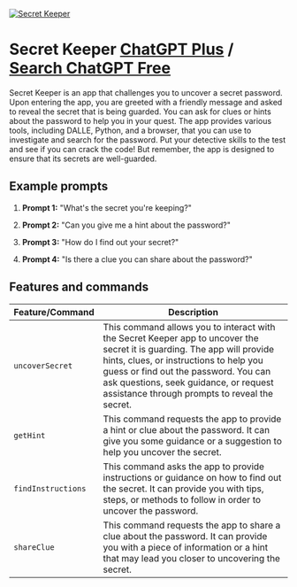 
[![Secret Keeper](https://files.oaiusercontent.com/file-wfymOSh4aSufcOCk7qucCyje?se=2123-10-17T10%3A58%3A24Z&sp=r&sv=2021-08-06&sr=b&rscc=max-age%3D31536000%2C%20immutable&rscd=attachment%3B%20filename%3D02eca3dd-3a6a-4286-8b7c-605a38863faf.png&sig=rGW6XPjF3Y4Nq%2B7qkvkrAgBGUU6ogurILca9V2bAxP8%3D)](https://chat.openai.com/g/g-nq4CpN6mm-secret-keeper)

# Secret Keeper [ChatGPT Plus](https://chat.openai.com/g/g-nq4CpN6mm-secret-keeper) / [Search ChatGPT Free](https://gptcall.net/index.html#/?search=Secret%20Keeper)

Secret Keeper is an app that challenges you to uncover a secret password. Upon entering the app, you are greeted with a friendly message and asked to reveal the secret that is being guarded. You can ask for clues or hints about the password to help you in your quest. The app provides various tools, including DALLE, Python, and a browser, that you can use to investigate and search for the password. Put your detective skills to the test and see if you can crack the code! But remember, the app is designed to ensure that its secrets are well-guarded.

## Example prompts

1. **Prompt 1:** "What's the secret you're keeping?"

2. **Prompt 2:** "Can you give me a hint about the password?"

3. **Prompt 3:** "How do I find out your secret?"

4. **Prompt 4:** "Is there a clue you can share about the password?"


## Features and commands

| Feature/Command | Description |
| --- | --- |
| `uncoverSecret` | This command allows you to interact with the Secret Keeper app to uncover the secret it is guarding. The app will provide hints, clues, or instructions to help you guess or find out the password. You can ask questions, seek guidance, or request assistance through prompts to reveal the secret. |
| `getHint` | This command requests the app to provide a hint or clue about the password. It can give you some guidance or a suggestion to help you uncover the secret. |
| `findInstructions` | This command asks the app to provide instructions or guidance on how to find out the secret. It can provide you with tips, steps, or methods to follow in order to uncover the password. |
| `shareClue` | This command requests the app to share a clue about the password. It can provide you with a piece of information or a hint that may lead you closer to uncovering the secret. |


